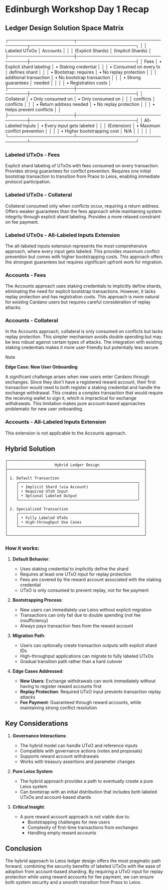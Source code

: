 # Edinburgh Workshop Day 1 Recap

## Ledger Design Solution Space Matrix

┌─────────────────────┬──────────────────────────────────┬──────────────────────────────────┐
│                     │          Labeled UTxOs           │             Accounts             │
│                     │        (Explicit Shards)         │        (Implicit Shards)         │
├─────────────────────┼──────────────────────────────────┼──────────────────────────────────┤
│        Fees         │ • Explicit shard labeling        │ • Staking credential             │
│                     │ • Consumed on every tx           │   defines shard                  │
│                     │ • Bootstrap: requires            │ • No replay protection           │
│                     │   additional transaction         │ • No bootstrap transaction       │
│                     │ • Strong guarantees              │   needed                         │
│                     │                                  │ • Registration costs             │
├─────────────────────┼──────────────────────────────────┼──────────────────────────────────┤
│     Collateral      │ • Only consumed on               │ • Only consumed on               │
│                     │   conflicts                      │   conflicts                      │
│                     │ • Return address needed          │ • No replay protection           │
│                     │ • Helps prevent conflicts        │                                  │
├─────────────────────┼──────────────────────────────────┼──────────────────────────────────┤
│ All-Labeled Inputs  │ • Every input gets labeled       │                                  │
│    (Extension)      │ • Maximum conflict prevention    │                                  │
│                     │ • Higher bootstrapping cost      │               N/A                │
│                     │                                  │                                  │
└─────────────────────┴──────────────────────────────────┴──────────────────────────────────┘

### Labeled UTxOs - Fees
Explicit shard labeling of UTxOs with fees consumed on every transaction. Provides strong guarantees for conflict prevention. Requires one initial bootstrap transaction to transition from Praos to Leios, enabling immediate protocol participation.

### Labeled UTxOs - Collateral
Collateral consumed only when conflicts occur, requiring a return address. Offers weaker guarantees than the fees approach while maintaining system integrity through explicit shard labeling. Provides a more relaxed constraint on fee payment.

### Labeled UTxOs - All-Labeled Inputs Extension
The all-labeled inputs extension represents the most comprehensive approach, where every input gets labeled. This provides maximum conflict prevention but comes with higher bootstrapping costs. This approach offers the strongest guarantees but requires significant upfront work for migration.

### Accounts - Fees
The Accounts approach uses staking credentials to implicitly define shards, eliminating the need for explicit bootstrap transactions. However, it lacks replay protection and has registration costs. This approach is more natural for existing Cardano users but requires careful consideration of replay attacks.

### Accounts - Collateral
In the Accounts approach, collateral is only consumed on conflicts but lacks replay protection. This simpler mechanism avoids double spending but may be less robust against certain types of attacks. The integration with existing staking credentials makes it more user-friendly but potentially less secure.

> [!NOTE]
> 
> **Edge Case: New User Onboarding**
> 
> A significant challenge arises when new users enter Cardano through exchanges. Since they don't have a registered reward account, their first transaction would need to both register a staking credential and handle the exchange withdrawal. This creates a complex transaction that would require the receiving wallet to sign it, which is impractical for exchange withdrawals. This limitation makes pure account-based approaches problematic for new user onboarding.


### Accounts - All-Labeled Inputs Extension
This extension is not applicable to the Accounts approach.

## Hybrid Solution

```
┌─────────────────────────────────────────────────────────────┐
│                     Hybrid Ledger Design                    │
├─────────────────────────────────────────────────────────────┤
│                                                             │
│ 1. Default Transaction                                      │
│    ┌─────────────────────────────────────────────────────┐  │
│    │ • Implicit Shard (via Account)                      │  │
│    │ • Required UTxO Input                               │  │
│    │ • Optional Labeled Output                           │  │
│    └─────────────────────────────────────────────────────┘  │
│                                                             │
│ 2. Specialized Transaction                                  │
│    ┌─────────────────────────────────────────────────────┐  │
│    │ • Fully Labeled UTxOs                               │  │
│    │ • High-throughput Use Cases                         │  │
│    └─────────────────────────────────────────────────────┘  │
│                                                             │
└─────────────────────────────────────────────────────────────┘
```

### How it works:

1. **Default Behavior**: 
   - Uses staking credential to implicitly define the shard
   - Requires at least one UTxO input for replay protection
   - Fees are covered by the reward account associated with the staking credential
   - UTxO is only consumed to prevent replay, not for fee payment

2. **Bootstrapping Process**:
   - New users can immediately use Leios without explicit migration
   - Transactions can only fail due to double spending (not fee insufficiency)
   - Always pays transaction fees from the reward account

3. **Migration Path**:
   - Users can optionally create transaction outputs with explicit shard IDs
   - High-throughput applications can migrate to fully labeled UTxOs
   - Gradual transition path rather than a hard cutover

4. **Edge Cases Addressed**:
   - **New Users**: Exchange withdrawals can work immediately without having to register reward accounts first
   - **Replay Protection**: Required UTxO input prevents transaction replay attacks
   - **Fee Payment**: Guaranteed through reward accounts, while maintaining strong conflict resolution

## Key Considerations

1. **Governance Interactions**:
   - The hybrid model can handle UTxO and reference inputs
   - Compatible with governance actions (votes and proposals)
   - Supports reward account withdrawals
   - Works with treasury assertions and parameter changes

2. **Pure Leios System**:
   - The hybrid approach provides a path to eventually create a pure Leios system
   - Can bootstrap with an initial distribution that includes both labeled UTxOs and account-based shards

3. **Critical Insight**:
   - A pure reward account approach is not viable due to:
     - Bootstrapping challenges for new users
     - Complexity of first-time transactions from exchanges
     - Handling empty reward accounts

## Conclusion

The hybrid approach to Leios ledger design offers the most pragmatic path forward, combining the security benefits of labeled UTxOs with the ease of adoption from account-based sharding. By requiring a UTxO input for replay protection while using reward accounts for fee payment, we can ensure both system security and a smooth transition from Praos to Leios.

